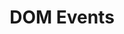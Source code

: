 <link rel='stylesheet' href='../main.css'>

<div class="title">
    <center><h1 class="bigtitle">DOM Events</h1></center>
</div>
